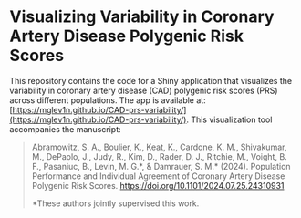 
# Visualizing Variability in Coronary Artery Disease Polygenic Risk Scores

This repository contains the code for a Shiny application that visualizes the variability in coronary artery disease (CAD) polygenic risk scores (PRS) across different populations. The app is available at: [https://mglev1n.github.io/CAD-prs-variability/](https://mglev1n.github.io/CAD-prs-variability/). This visualization tool accompanies the manuscript:

> Abramowitz, S. A., Boulier, K., Keat, K., Cardone, K. M., Shivakumar, M., DePaolo, J., Judy, R., Kim, D., Rader, D. J., Ritchie, M., Voight, B. F., Pasaniuc, B., Levin, M. G.\*, & Damrauer, S. M.\* (2024). Population Performance and Individual Agreement of Coronary Artery Disease Polygenic Risk Scores. https://doi.org/10.1101/2024.07.25.24310931
>
> \*These authors jointly supervised this work.

